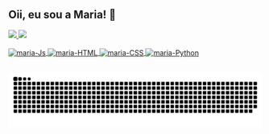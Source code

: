 ## Oii, eu sou a Maria! 🍙

 <div>
  <a href="https://github.com/madussauros">
  <img height="180em" src="https://github-readme-stats.vercel.app/api?username=madussauros&show_icons=true&theme=tokyonight&include_all_commits=true&count_private=true"/>
  <img height="180em" src="https://github-readme-stats.vercel.app/api/top-langs/?username=madussauros&layout=compact&langs_count=16&theme=tokyonight"/>
</div>
<div style="display: inline_block"><br>
  <img align="center" alt="maria-Js" height="30" width="40"  
src="https://cdn.jsdelivr.net/gh/devicons/devicon@latest/icons/javascript/javascript-original.svg">
  <img align="center" alt="maria-HTML" height="30" width="40" 
src="https://cdn.jsdelivr.net/gh/devicons/devicon@latest/icons/html5/html5-original.svg">
  <img align="center" alt="maria-CSS" height="30" width="40" 
src="https://cdn.jsdelivr.net/gh/devicons/devicon@latest/icons/css3/css3-original-wordmark.svg">        
  <img align="center" alt="maria-Python" height="30" width="40" 
  src="https://cdn.jsdelivr.net/gh/devicons/devicon@latest/icons/python/python-original-wordmark.svg">
          
  
</div>
  
  ##
 
<div> 

<picture>
  <source media="(prefers-color-scheme: dark)" srcset="https://raw.githubusercontent.com/madussauros/madussauros/output/github-contribution-grid-snake-dark.svg">
  <source media="(prefers-color-scheme: light)" srcset="https://raw.githubusercontent.com/madussauros/madussauros/output/github-contribution-grid-snake.svg">
  <img alt="github contribution grid snake animation" src="https://raw.githubusercontent.com/madussauros/madussauros/output/github-contribution-grid-snake.svg">
 
</picture>
</div>
